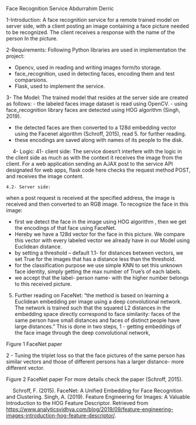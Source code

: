 Face Recognition Service
Abdurrahim Derric

1-Introduction:
A face recognition service for a remote trained model on server side, with a client posting an image containing a face picture needed to be recognized. The client receives a response with the name of the person In the picture.

2-Requirements:
Following Python libraries are used in implementation the project:
-	Opencv, used in reading and writing images form/to storage.
-	face_recognition, used in detecting faces, encoding them and test comparsions.
-	Flask, used to implement the service.

3- The Model:
The trained model that resides at the server side are created as follows:
	- the labeled faces image dataset is read using OpenCV.
	- using face_recognition library faces are detected using HOG algorithm 	(Singh, 2019). 
- the detected faces are then converted to a 128d embedding vector using the Facenet algorithm (Schroff, 2015), read 5. for further reading.
- these encodings are saved along with names of its people to the disk.

	
 
4- Logic:
41- client side:
The service doesn’t interfere with the logic in the client side as much as with the context it receives the image from the client.
For a web application sending an AJAX post to the service API designated for web apps, flask code here checks the request method POST, and receives the image content.	


	4.2- Server side:
when a post request is received at the specified address, the image is received and then converted to an RGB image. To recognize the face in this image:
-  first we detect the face in the image using HOG algorithm , then we get the encodings of that face using FaceNet. 
- Hereby we have a 128d vector for the face in this picture. We compare this vector with every labeled vector we already have in our Model using Euclidean distance.
- by setting a threshold – default 1.1- for distances between vectors, we set True for the images that has a distance less than the threshold.
- for the classification purpose we use simple KNN to set this unknown face identity, simply getting the max number of True’s of each labels.
- we accept that the label- person name- with the higher number belongs to this received picture.
		
		
		
5. Further reading on FaceNet:
	“the method is based on learning a Euclidean embedding per image using a deep convolutional network. The network is trained such that the squared L2 distances in the embedding space directly correspond to face similarity: faces of the same person have small distances and faces of distinct people have large distances.”
This is done in two steps,
1 - getting embeddings of the face image through the deep convolutional network,
 
Figure 1 FaceNet paper









2 - Tuning the triplet loss so that the face pictures of the same person has similar vectors and those of different persons has a larger distance- more different vector.

 
Figure 2 FaceNet paper
For more details check the paper (Schroff, 2015).





 
Schroff, F. (2015). FaceNet: A Unified Embedding for Face Recognition and Clustering.
Singh, A. (2019). Feature Engineering for Images: A Valuable Introduction to the HOG Feature Descriptor. Retrieved from https://www.analyticsvidhya.com/blog/2019/09/feature-engineering-images-introduction-hog-feature-descriptor/.

